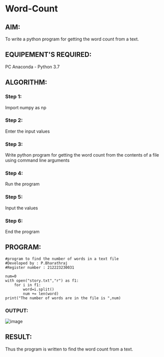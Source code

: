 # Word-Count
## AIM:
To write a python program for getting the word count from a text.
## EQUIPEMENT'S REQUIRED: 
PC
Anaconda - Python 3.7
## ALGORITHM: 
### Step 1:
Import numpy as np

### Step 2: 
 Enter the input values
### Step 3: 
Write python program for getting the word count from the contents of a file using command line arguments
### Step 4:  
Run the program
### Step 5: 
Input the values
### Step 6: 
End the program
## PROGRAM:
```
#program to find the number of words in a text file
#Developed by : P.Bharathraj
#Register number : 212223230031

num=0
with open("story.txt","r") as f1:
    for i in f1:
        word=i.split()
        num += len(word)
print("The number of words are in the file is ",num)
```
### OUTPUT:
![image](https://github.com/Bharathraj2006/Word-Count/assets/152376845/35bae0e8-640b-4dd7-9054-44c26012e494)
## RESULT:
Thus the program is written to find the word count from a text.
